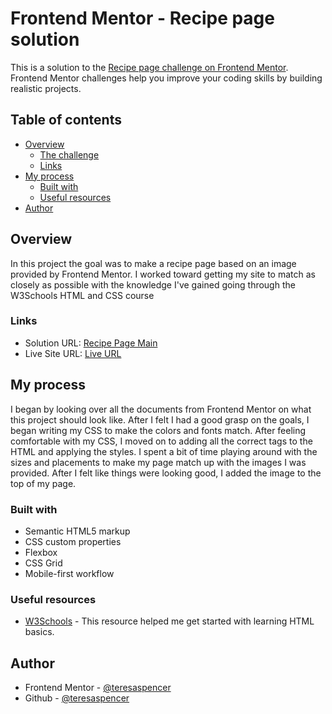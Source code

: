 # Frontend Mentor - Recipe page solution

This is a solution to the [Recipe page challenge on Frontend Mentor](https://www.frontendmentor.io/challenges/recipe-page-KiTsR8QQKm). Frontend Mentor challenges help you improve your coding skills by building realistic projects. 

## Table of contents

- [Overview](#overview)
  - [The challenge](#the-challenge)
  - [Links](#links)
- [My process](#my-process)
  - [Built with](#built-with)
  - [Useful resources](#useful-resources)
- [Author](#author)


## Overview

In this project the goal was to make a recipe page based on an image provided by Frontend Mentor. I worked toward getting my site to match as closely as possible with the knowledge I've gained going through the W3Schools HTML and CSS course

### Links

- Solution URL: [Recipe Page Main](https://github.com/teresaspencer/recipe-page-main)
- Live Site URL: [Live URL](https://teresaspencer.github.io)

## My process

I began by looking over all the documents from Frontend Mentor on what this project should look like. After I felt I had a good grasp on the goals, I began writing my CSS to make the colors and fonts match. After feeling comfortable with my CSS, I moved on to adding all the correct tags to the HTML and applying the styles. I spent a bit of time playing around with the sizes and placements to make my page match up with the images I was provided. After I felt like things were looking good, I added the image to the top of my page.

### Built with

- Semantic HTML5 markup
- CSS custom properties
- Flexbox
- CSS Grid
- Mobile-first workflow


### Useful resources

- [W3Schools](https://www.w3schools.com/) - This resource helped me get started with learning HTML basics.



## Author

- Frontend Mentor - [@teresaspencer](https://www.frontendmentor.io/profile/teresaspencer)
- Github - [@teresaspencer](https://www.github.com/teresaspencer)


